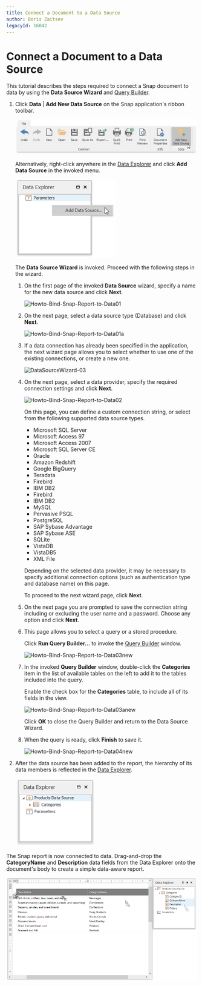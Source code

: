 ```yaml
---
title: Connect a Document to a Data Source
author: Boris Zaitsev
legacyId: 16042
---
```

# Connect a Document to a Data Source
This tutorial describes the steps required to connect a Snap document to data by using the **Data Source Wizard** and [Query Builder](use-the-query-builder.md).
1. Click **Data** | **Add New Data Source** on the Snap application's ribbon toolbar.
	
	![snap-data-connection-wizard-command-ribbon-toolbar](../../../images/img19863.png)
	
	Alternatively, right-click anywhere in the [Data Explorer](../graphical-user-interface/snap-application-elements/data-explorer.md) and click **Add Data Source** in the invoked menu.
	
	![Howto-Bind-Snap-Report-to-Data06](../../../images/img19881.png)
	
	The **Data Source Wizard** is invoked. Proceed with the following steps in the wizard.
	1. On the first page of the invoked **Data Source** wizard, specify a name for the new data source and click **Next**.
		
		![Howto-Bind-Snap-Report-to-Data01](../../../images/img19864.png)
	2. On the next page, select a data source type (Database) and click **Next**.
		
		![Howto-Bind-Snap-Report-to-Data01a](../../../images/img120431.png)
	3. If a data connection has already been specified in the application, the next wizard page allows you to select whether to use one of the existing connections, or create a new one.
		
		![DataSourceWizard-03](../../../images/img120482.png)
	4. On the next page, select a data provider, specify the required connection settings and click **Next**.
		
		![Howto-Bind-Snap-Report-to-Data02](../../../images/img19865.png)
		
		On this page, you can define a custom connection string, or select from the following supported data source types.
		* Microsoft SQL Server
		* Microsoft Access 97
		* Microsoft Access 2007
		* Microsoft SQL Server CE
		* Oracle
		* Amazon Redshift
		* Google BigQuery
		* Teradata
		* Firebird
		* IBM DB2
		* Firebird
		* IBM DB2
		* MySQL
		* Pervasive PSQL
		* PostgreSQL
		* SAP Sybase Advantage
		* SAP Sybase ASE
		* SQLite
		* VistaDB
		* VistaDB5
		* XML File
		
		Depending on the selected data provider, it may be necessary to specify additional connection options (such as authentication type and database name) on this page.
		
		To proceed to the next wizard page, click **Next**.
	5. On the next page you are prompted to save the connection string including or excluding the user name and a password. Choose any option and click **Next**.
	6. This page allows you to select a query or a stored procedure.
		
		Click **Run Query Builder...** to invoke the [Query Builder](use-the-query-builder.md) window.
		
		![Howto-Bind-Snap-Report-to-Data03new](../../../images/img120437.png)
	7. In the invoked **Query Builder** window, double-click the **Categories** item in the list of available tables on the left to add it to the tables included into the query.
		
		Enable the check box for the **Categories** table, to include all of its fields in the view.
		
		![Howto-Bind-Snap-Report-to-Data03anew](../../../images/img120450.png)
		
		Click **OK** to close the Query Builder and return to the Data Source Wizard.
	8. When the query is ready, click **Finish** to save it.
		
		![Howto-Bind-Snap-Report-to-Data04new](../../../images/img120439.png)
2. After the data source has been added to the report, the hierarchy of its data members is reflected in the [Data Explorer](../graphical-user-interface/snap-application-elements/data-explorer.md).
	
	![Howto-Bind-Snap-Report-to-Data04](../../../images/img19867.png)

The Snap report is now connected to data. Drag-and-drop the **CategoryName** and **Description** data fields from the Data Explorer onto the document's body to create a simple data-aware report.

![Howto-Bind-Snap-Report-to-Data05](../../../images/img19875.png)